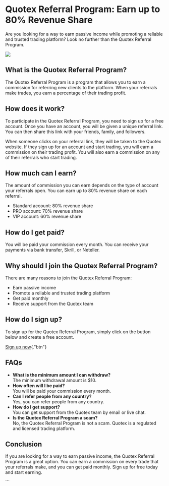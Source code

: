 # Quotex Referral Program: Earn up to 80% Revenue Share

Are you looking for a way to earn passive income while promoting a
reliable and trusted trading platform? Look no further than the Quotex
Referral Program.

[![](https://static.quotex.io/files/4_en/300_250.jpg)](https://traff.sbs/brokerqxlid)

## What is the Quotex Referral Program?

The Quotex Referral Program is a program that allows you to earn a
commission for referring new clients to the platform. When your
referrals make trades, you earn a percentage of their trading profit.

## How does it work?

To participate in the Quotex Referral Program, you need to sign up for a
free account. Once you have an account, you will be given a unique
referral link. You can then share this link with your friends, family,
and followers.

When someone clicks on your referral link, they will be taken to the
Quotex website. If they sign up for an account and start trading, you
will earn a commission on their trading profit. You will also earn a
commission on any of their referrals who start trading.

## How much can I earn?

The amount of commission you can earn depends on the type of account
your referrals open. You can earn up to 80% revenue share on each
referral.

-   Standard account: 80% revenue share
-   PRO account: 70% revenue share
-   VIP account: 60% revenue share

## How do I get paid?

You will be paid your commission every month. You can receive your
payments via bank transfer, Skrill, or Neteller.

## Why should I join the Quotex Referral Program?

There are many reasons to join the Quotex Referral Program:

-   Earn passive income
-   Promote a reliable and trusted trading platform
-   Get paid monthly
-   Receive support from the Quotex team

## How do I sign up?

To sign up for the Quotex Referral Program, simply click on the button
below and create a free account.

[Sign up now](\%22https://traff.sbs/brokerqxlid\%22){."btn"}

## FAQs

-   **What is the minimum amount I can withdraw?**\
    The minimum withdrawal amount is \$10.
-   **How often will I be paid?**\
    You will be paid your commission every month.
-   **Can I refer people from any country?**\
    Yes, you can refer people from any country.
-   **How do I get support?**\
    You can get support from the Quotex team by email or live chat.
-   **Is the Quotex Referral Program a scam?**\
    No, the Quotex Referral Program is not a scam. Quotex is a regulated
    and licensed trading platform.

## Conclusion

If you are looking for a way to earn passive income, the Quotex Referral
Program is a great option. You can earn a commission on every trade that
your referrals make, and you can get paid monthly. Sign up for free
today and start earning.

\`\`\`

